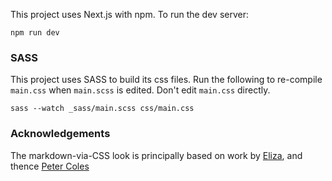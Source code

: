 This project uses Next.js with npm. To run the dev server:

`npm run dev` 

### SASS

This project uses SASS to build its css files. Run the following to re-compile `main.css` when `main.scss` is edited. Don't edit `main.css` directly. 

`sass --watch _sass/main.scss css/main.css`

### Acknowledgements

The markdown-via-CSS look is principally based on work by [Eliza](https://github.com/hawkw/hawkw.github.io/tree/e5517092936a4b5cb55768ab7099544fd10c4190), and thence [Peter Coles](https://mrcoles.com/demo/markdown-css/)

